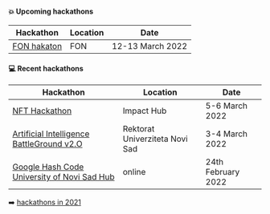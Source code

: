 #### :boom: Upcoming hackathons

| Hackathon | Location | Date |
| --------- | -------- | ---- |
| [FON hakaton](https://hakaton.fonis.rs/2022/) | FON | 12-13 March 2022 |

#### :computer: Recent hackathons

| Hackathon | Location | Date |
| --------- | -------- | ---- |
| [NFT Hackathon](https://docs.google.com/forms/d/e/1FAIpQLSczq-s7jcpdJwoQ3a6YsJxG1emmPAsDwbY2FeiapGNxaKUf2Q/viewform) | Impact Hub | 5-6 March 2022 |
| [Artificial Intelligence BattleGround v2.O](https://aibg.bestns.org.rs/) | Rektorat Univerziteta Novi Sad | 3-4 March 2022 |
| [Google Hash Code University of Novi Sad Hub](https://www.instagram.com/ghc_uns/) | online | 24th February 2022 |

:arrow_right: [hackathons in 2021](2021.md)
